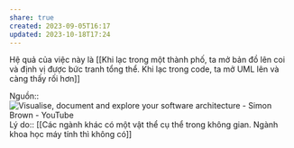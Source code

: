```yaml
---
share: true
created: 2023-09-05T16:17
updated: 2023-10-18T17:24
---
```

Hệ quả của việc này là [[Khi lạc trong một thành phố, ta mở bản đồ lên coi và định vị được bức tranh tổng thể. Khi lạc trong code, ta mở UML lên và càng thấy rối hơn]]

Nguồn:: ![Visualise, document and explore your software architecture - Simon Brown - YouTube](https://youtu.be/Ym9nhVZs89o?si=VFspKff5BpUvvQSH)
Lý do:: [[Các ngành khác có một vật thể cụ thể trong không gian. Ngành khoa học máy tính thì không có]] 